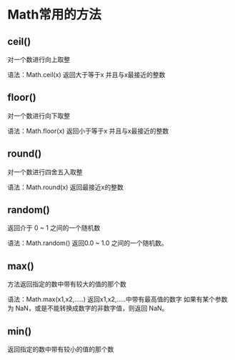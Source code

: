 # Math常用的方法

## ceil()

对一个数进行向上取整

语法：Math.ceil(x)  返回大于等于x 并且与x最接近的整数

## floor()

对一个数进行向下取整

语法：Math.floor(x) 返回小于等于x 并且与x最接近的整数

## round()

对一个数进行四舍五入取整

语法：Math.round(x) 返回最接近x的整数

## random()

返回介于 0 ~ 1 之间的一个随机数

语法：Math.random() 返回0.0 ~ 1.0 之间的一个随机数。

## max()

方法返回指定的数中带有较大的值的那个数

语法：Math.max(x1,x2,.....) 返回x1,x2,.....中带有最高值的数字  如果有某个参数为 NaN，或是不能转换成数字的非数字值，则返回 NaN。

## min()

返回指定的数中带有较小的值的那个数


